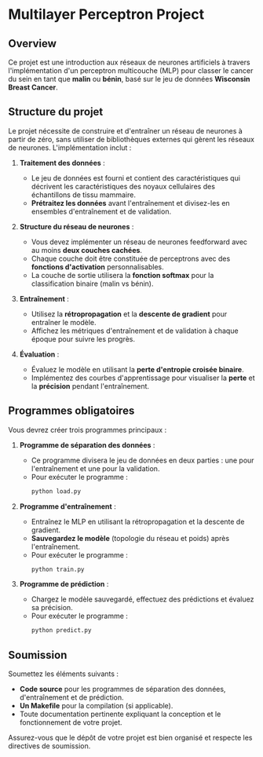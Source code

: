 # Multilayer Perceptron Project

## Overview

Ce projet est une introduction aux réseaux de neurones artificiels à travers l'implémentation d'un perceptron multicouche (MLP) pour classer le cancer du sein en tant que **malin** ou **bénin**, basé sur le jeu de données **Wisconsin Breast Cancer**.

## Structure du projet

Le projet nécessite de construire et d'entraîner un réseau de neurones à partir de zéro, sans utiliser de bibliothèques externes qui gèrent les réseaux de neurones. L'implémentation inclut :

1. **Traitement des données** : 
   - Le jeu de données est fourni et contient des caractéristiques qui décrivent les caractéristiques des noyaux cellulaires des échantillons de tissu mammaire.
   - **Prétraitez les données** avant l'entraînement et divisez-les en ensembles d'entraînement et de validation.

2. **Structure du réseau de neurones** :
   - Vous devez implémenter un réseau de neurones feedforward avec au moins **deux couches cachées**.
   - Chaque couche doit être constituée de perceptrons avec des **fonctions d'activation** personnalisables.
   - La couche de sortie utilisera la **fonction softmax** pour la classification binaire (malin vs bénin).

3. **Entraînement** :
   - Utilisez la **rétropropagation** et la **descente de gradient** pour entraîner le modèle.
   - Affichez les métriques d'entraînement et de validation à chaque époque pour suivre les progrès.

4. **Évaluation** :
   - Évaluez le modèle en utilisant la **perte d'entropie croisée binaire**.
   - Implémentez des courbes d'apprentissage pour visualiser la **perte** et la **précision** pendant l'entraînement.

## Programmes obligatoires

Vous devrez créer trois programmes principaux :

1. **Programme de séparation des données** : 
   - Ce programme divisera le jeu de données en deux parties : une pour l'entraînement et une pour la validation.
   - Pour exécuter le programme :  
     ```bash
     python load.py
     ```

2. **Programme d'entraînement** :
   - Entraînez le MLP en utilisant la rétropropagation et la descente de gradient.
   - **Sauvegardez le modèle** (topologie du réseau et poids) après l'entraînement.
   - Pour exécuter le programme :  
     ```bash
     python train.py
     ```

3. **Programme de prédiction** :
   - Chargez le modèle sauvegardé, effectuez des prédictions et évaluez sa précision.
   - Pour exécuter le programme :  
     ```bash
     python predict.py
     ```

## Soumission

Soumettez les éléments suivants :
- **Code source** pour les programmes de séparation des données, d'entraînement et de prédiction.
- **Un Makefile** pour la compilation (si applicable).
- Toute documentation pertinente expliquant la conception et le fonctionnement de votre projet.

Assurez-vous que le dépôt de votre projet est bien organisé et respecte les directives de soumission.
